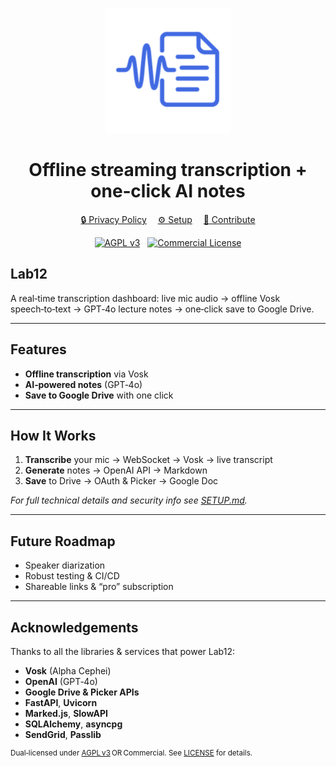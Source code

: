 <p align="center">
  <picture>
    <source media="(prefers-color-scheme: dark)" srcset="static/favicon/web-app-manifest-512x512.png" width="200">
    <img alt="lab12-logo" src="static/favicon/web-app-manifest-512x512.png" width="200">
  </picture>
</p>

<h1 align="center">Offline streaming transcription + one‑click AI notes</h1>

<p align="center">
  <a href="docs/PRIVACY.md">🔒 Privacy Policy</a>&emsp;
  <a href="docs/SETUP.md">⚙️ Setup</a>&emsp;
  <a href="docs/CONTRIBUTING.md">🤝 Contribute</a>
</p>
<p align="center">
  <a href="LICENSE.md#agpl-v3"><img src="https://img.shields.io/badge/License-AGPL%20v3-blue.svg" alt="AGPL v3" /></a>
  &nbsp;
  <a href="LICENSE.md#commercial-license"><img src="https://img.shields.io/badge/License-Commercial-blue.svg" alt="Commercial License" /></a>
</p>

## Lab12

A real‑time transcription dashboard: live mic audio → offline Vosk speech‑to‑text → GPT‑4o lecture notes → one‑click save to Google Drive.

---

## Features

- **Offline transcription** via Vosk
- **AI‑powered notes** (GPT‑4o)
- **Save to Google Drive** with one click

---

## How It Works

1. **Transcribe** your mic → WebSocket → Vosk → live transcript
2. **Generate** notes → OpenAI API → Markdown
3. **Save** to Drive → OAuth & Picker → Google Doc

_For full technical details and security info see [SETUP.md](SETUP.md)._

---

## Future Roadmap

- Speaker diarization
- Robust testing & CI/CD
- Shareable links & “pro” subscription

---

## Acknowledgements

Thanks to all the libraries & services that power Lab12:

- **Vosk** (Alpha Cephei)
- **OpenAI** (GPT‑4o)
- **Google Drive & Picker APIs**
- **FastAPI**, **Uvicorn**
- **Marked.js**, **SlowAPI**
- **SQLAlchemy**, **asyncpg**
- **SendGrid**, **Passlib**

<sup>Dual‑licensed under [AGPL v3](https://www.gnu.org/licenses/agpl-3.0.html) OR Commercial. See [LICENSE](LICENSE) for details.</sup>
